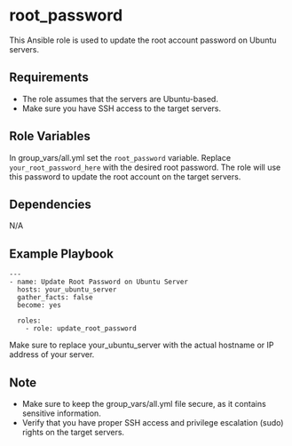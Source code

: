 root_password
=========
This Ansible role is used to update the root account password on Ubuntu servers.

Requirements
------------
- The role assumes that the servers are Ubuntu-based.
- Make sure you have SSH access to the target servers.

Role Variables
--------------
In group_vars/all.yml set the `root_password` variable. Replace `your_root_password_here` with the desired root password. The role will use this password to update the root account on the target servers.

Dependencies
------------

 N/A

Example Playbook
----------------

```
---
- name: Update Root Password on Ubuntu Server
  hosts: your_ubuntu_server
  gather_facts: false
  become: yes

  roles:
    - role: update_root_password
```
Make sure to replace your_ubuntu_server with the actual hostname or IP address of your server.


Note
----
- Make sure to keep the group_vars/all.yml file secure, as it contains sensitive information.
- Verify that you have proper SSH access and privilege escalation (sudo) rights on the target servers.
